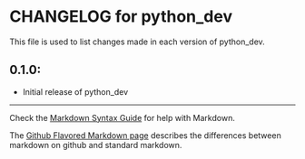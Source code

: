 # CHANGELOG for python_dev

This file is used to list changes made in each version of python_dev.

## 0.1.0:

* Initial release of python_dev

- - -
Check the [Markdown Syntax Guide](http://daringfireball.net/projects/markdown/syntax) for help with Markdown.

The [Github Flavored Markdown page](http://github.github.com/github-flavored-markdown/) describes the differences between markdown on github and standard markdown.
